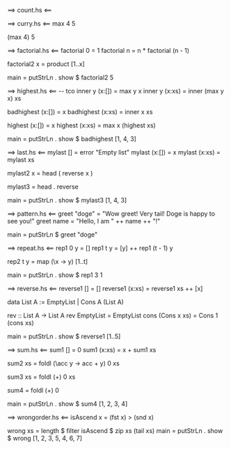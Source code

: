 ==> count.hs <==

==> curry.hs <==
max 4 5

(max 4) 5


==> factorial.hs <==
factorial 0 = 1
factorial n = n * factorial (n - 1)

factorial2 x = product [1..x]

main = putStrLn . show $ factorial2 5

==> highest.hs <==
-- tco
inner y (x:[]) = max y x
inner y (x:xs) = inner (max y x) xs

badhighest (x:[]) = x
badhighest (x:xs) = inner x xs




highest (x:[]) = x
highest (x:xs) = max x (highest xs)


main = putStrLn . show $ badhighest [1, 4, 3]

==> last.hs <==
mylast [] = error "Empty list"
mylast (x:[]) = x
mylast (x:xs) = mylast xs


mylast2 x = head ( reverse x )


mylast3 = head . reverse


main = putStrLn . show $ mylast3 [1, 4, 3]

==> pattern.hs <==
greet "doge" = "Wow greet! Very tail! Doge is happy to see you!"
greet name     = "Hello, I am " ++ name ++ "!"


main = putStrLn $ greet "doge"

==> repeat.hs <==
rep1 0 y = []
rep1 t y = [y] ++ rep1 (t - 1) y

rep2 t y = map (\x -> y) [1..t]

main = putStrLn . show $ rep1 3 1

==> reverse.hs <==
reverse1 [] = []
reverse1 (x:xs) = reverse1 xs ++ [x]

data List A :=
    EmptyList
    | Cons A (List A)

rev :: List A -> List A
rev EmptyList = EmptyList
cons (Cons x xs) = Cons 1 (cons xs)

main = putStrLn . show $ reverse1 [1..5]

==> sum.hs <==
sum1 [] = 0
sum1 (x:xs) = x + sum1 xs

sum2 xs = foldl (\acc y -> acc + y) 0 xs

sum3 xs = foldl (+) 0 xs

sum4 = foldl (+) 0

main = putStrLn . show $ sum4 [1, 2, 3, 4]

==> wrongorder.hs <==
isAscend x =  (fst x) > (snd x)

wrong xs = length $ filter isAscend $ zip xs (tail xs)
main = putStrLn . show $ wrong [1, 2, 3, 5, 4, 6, 7]
